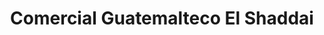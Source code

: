 ---
title: "Comercial Guatemalteco El Shaddai"
url: /jamaica/comercial-guatemalteco-el-shaddai/
shop: Kleidung
---